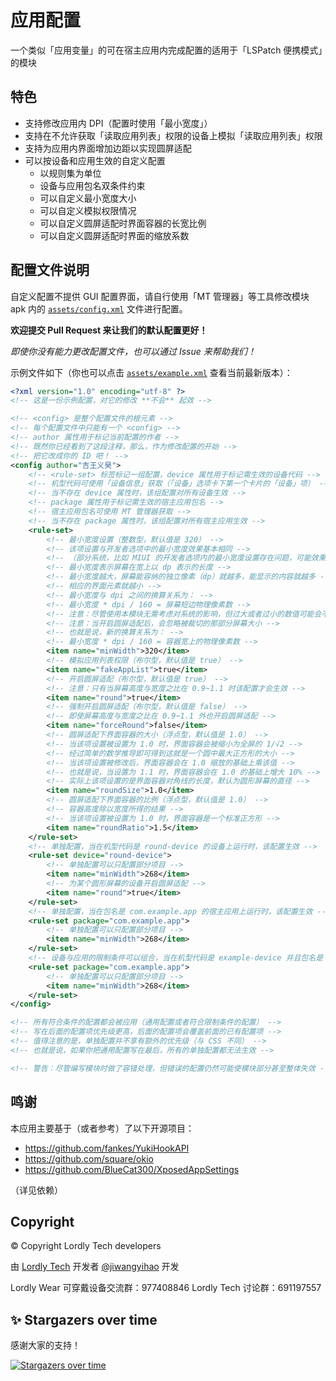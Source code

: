 # 应用配置

一个类似「应用变量」的可在宿主应用内完成配置的适用于「LSPatch 便携模式」的模块

## 特色

- 支持修改应用内 DPI（配置时使用「最小宽度」）
- 支持在不允许获取「读取应用列表」权限的设备上模拟「读取应用列表」权限
- 支持为应用内界面增加边距以实现圆屏适配
- 可以按设备和应用生效的自定义配置
  - 以规则集为单位
  - 设备与应用包名双条件约束
  - 可以自定义最小宽度大小
  - 可以自定义模拟权限情况
  - 可以自定义圆屏适配时界面容器的长宽比例
  - 可以自定义圆屏适配时界面的缩放系数

## 配置文件说明

自定义配置不提供 GUI 配置界面，请自行使用「MT 管理器」等工具修改模块 apk 内的 [`assets/config.xml`](https://github.com/jiwangyihao/app_config/blob/main/app/src/main/assets/config.xml) 文件进行配置。

**欢迎提交 Pull Request 来让我们的默认配置更好！**

_即使你没有能力更改配置文件，也可以通过 Issue 来帮助我们！_

示例文件如下（你也可以点击 [`assets/example.xml`](https://github.com/jiwangyihao/app_config/blob/main/app/src/main/assets/config.xml) 查看当前最新版本）：
``` xml
<?xml version="1.0" encoding="utf-8" ?>
<!-- 这是一份示例配置，对它的修改 **不会** 起效 -->

<!-- <config> 是整个配置文件的根元素 -->
<!-- 每个配置文件中只能有一个 <config> -->
<!-- author 属性用于标记当前配置的作者 -->
<!-- 既然你已经看到了这段注释，那么，作为修改配置的开始 -->
<!-- 把它改成你的 ID 吧！ -->
<config author="吉王义昊">
    <!-- <rule-set> 标签标记一组配置，device 属性用于标记需生效的设备代码 -->
    <!-- 机型代码可使用「设备信息」获取（「设备」选项卡下第一个卡片的「设备」项） -->
    <!-- 当不存在 device 属性时，该组配置对所有设备生效 -->
    <!-- package 属性用于标记需生效的宿主应用包名 -->
    <!-- 宿主应用包名可使用 MT 管理器获取 -->
    <!-- 当不存在 package 属性时，该组配置对所有宿主应用生效 -->
    <rule-set>
        <!-- 最小宽度设置（整数型，默认值是 320） -->
        <!-- 该项设置与开发者选项中的最小宽度效果基本相同 -->
        <!-- （部分系统，比如 MIUI 的开发者选项内的最小宽度设置存在问题，可能效果会不同） -->
        <!-- 最小宽度表示屏幕在宽上以 dp 表示的长度 -->
        <!-- 最小宽度越大，屏幕能容纳的独立像素（dp）就越多，能显示的内容就越多 -->
        <!-- 相应的界面元素就越小 -->
        <!-- 最小宽度与 dpi 之间的换算关系为： -->
        <!-- 最小宽度 * dpi / 160 = 屏幕短边物理像素数 -->
        <!-- 注意：尽管使用本模块无需考虑对系统的影响，但过大或者过小的数值可能会不生效 -->
        <!-- 注意：当开启圆屏适配后，会忽略被裁切的那部分屏幕大小 -->
        <!-- 也就是说，新的换算关系为： -->
        <!-- 最小宽度 * dpi / 160 = 容器宽上的物理像素数 -->
        <item name="minWidth">320</item>
        <!-- 模拟应用列表权限（布尔型，默认值是 true） -->
        <item name="fakeAppList">true</item>
        <!-- 开启圆屏适配（布尔型，默认值是 true） -->
        <!-- 注意：只有当屏幕高度与宽度之比在 0.9~1.1 时该配置才会生效 -->
        <item name="round">true</item>
        <!-- 强制开启圆屏适配（布尔型，默认值是 false） -->
        <!-- 即使屏幕高度与宽度之比在 0.9~1.1 外也开启圆屏适配 -->
        <item name="forceRound">false</item>
        <!-- 圆屏适配下界面容器的大小（浮点型，默认值是 1.0） -->
        <!-- 当该项设置被设置为 1.0 时，界面容器会被缩小为全屏的 1/√2 -->
        <!-- 经过简单的数学推导即可得到这就是一个圆中最大正方形的大小 -->
        <!-- 当该项设置被修改后，界面容器会在 1.0 缩放的基础上乘该值 -->
        <!-- 也就是说，当设置为 1.1 时，界面容器会在 1.0 的基础上增大 10% -->
        <!-- 实际上该项设置的是界面容器对角线的长度，默认为圆形屏幕的直径 -->
        <item name="roundSize">1.0</item>
        <!-- 圆屏适配下界面容器的比例（浮点型，默认值是 1.0） -->
        <!-- 容器高度除以宽度所得的结果 -->
        <!-- 当该项设置被设置为 1.0 时，界面容器是一个标准正方形 -->
        <item name="roundRatio">1.5</item>
    </rule-set>
    <!-- 单独配置，当在机型代码是 round-device 的设备上运行时，该配置生效 -->
    <rule-set device="round-device">
        <!-- 单独配置可以只配置部分项目 -->
        <item name="minWidth">268</item>
        <!-- 为某个圆形屏幕的设备开启圆屏适配 -->
        <item name="round">true</item>
    </rule-set>
    <!-- 单独配置，当在包名是 com.example.app 的宿主应用上运行时，该配置生效 -->
    <rule-set package="com.example.app">
        <!-- 单独配置可以只配置部分项目 -->
        <item name="minWidth">268</item>
    </rule-set>
    <!-- 设备与应用的限制条件可以组合，当在机型代码是 example-device 并且包名是 com.example.app 的宿主应用上运行时，该配置生效 -->
    <rule-set package="com.example.app">
        <!-- 单独配置可以只配置部分项目 -->
        <item name="minWidth">268</item>
    </rule-set>
</config>

<!-- 所有符合条件的配置都会被应用（通用配置或者符合限制条件的配置） -->
<!-- 写在后面的配置项优先级更高，后面的配置项会覆盖前面的已有配置项 -->
<!-- 值得注意的是，单独配置并不享有额外的优先级（与 CSS 不同） -->
<!-- 也就是说，如果你把通用配置写在最后，所有的单独配置都无法生效 -->

<!-- 警告：尽管编写模块时做了容错处理，但错误的配置仍然可能使模块部分甚至整体失效 -->
```

## 鸣谢

本应用主要基于（或者参考）了以下开源项目：
- https://github.com/fankes/YukiHookAPI
- https://github.com/square/okio
- https://github.com/BlueCat300/XposedAppSettings

（详见依赖）

## Copyright

© Copyright Lordly Tech developers

由 [Lordly Tech](https://github.com/Lordly-Tech) 开发者 [@jiwangyihao](https://github.com/jiwangyihao) 开发

Lordly Wear 可穿戴设备交流群：977408846
Lordly Tech 讨论群：691197557

## ✨ Stargazers over time

感谢大家的支持！

[![Stargazers over time](https://starchart.cc/jiwangyihao/app_config.svg?variant=adaptive)](https://starchart.cc/jiwangyihao/app_config)

